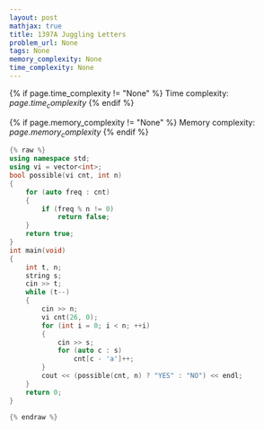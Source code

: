 ```yaml
---
layout: post
mathjax: true
title: 1397A Juggling Letters
problem_url: None
tags: None
memory_complexity: None
time_complexity: None
---
```




{% if page.time_complexity != "None" %}
Time complexity: ${{ page.time_complexity }}$
{% endif %}

{% if page.memory_complexity != "None" %}
Memory complexity: ${{ page.memory_complexity }}$
{% endif %}

```cpp
{% raw %}
using namespace std;
using vi = vector<int>;
bool possible(vi cnt, int n)
{
    for (auto freq : cnt)
    {
        if (freq % n != 0)
            return false;
    }
    return true;
}
int main(void)
{
    int t, n;
    string s;
    cin >> t;
    while (t--)
    {
        cin >> n;
        vi cnt(26, 0);
        for (int i = 0; i < n; ++i)
        {
            cin >> s;
            for (auto c : s)
                cnt[c - 'a']++;
        }
        cout << (possible(cnt, n) ? "YES" : "NO") << endl;
    }
    return 0;
}

{% endraw %}
```